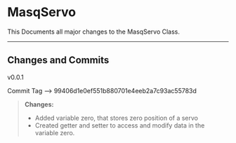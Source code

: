 MasqServo
===================


This Documents all major changes to the MasqServo Class.

----------


Changes and Commits
-------------
v0.0.1


Commit Tag --> 99406d1e0ef551b880701e4eeb2a7c93ac55783d

> **Changes:**
> - Added variable zero, that stores zero position of a servo
> - Created getter and setter to access and modify data in the variable zero.
